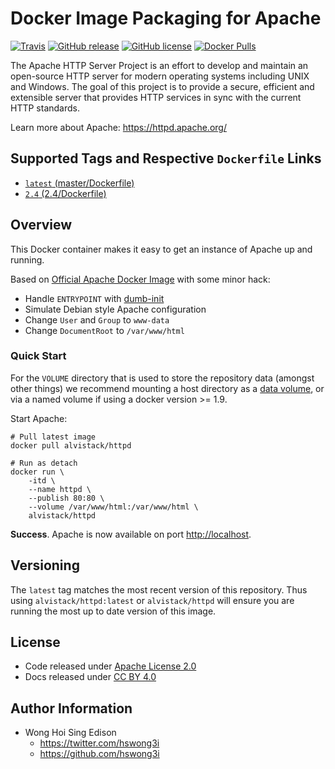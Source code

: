 Docker Image Packaging for Apache
=================================

[![Travis](https://img.shields.io/travis/alvistack/docker-httpd.svg)](https://travis-ci.org/alvistack/docker-httpd)
[![GitHub release](https://img.shields.io/github/release/alvistack/docker-httpd.svg)](https://github.com/alvistack/docker-httpd/releases)
[![GitHub license](https://img.shields.io/github/license/alvistack/docker-httpd.svg)](https://github.com/alvistack/docker-httpd/blob/master/LICENSE)
[![Docker Pulls](https://img.shields.io/docker/pulls/alvistack/httpd.svg)](https://hub.docker.com/r/alvistack/httpd/)

The Apache HTTP Server Project is an effort to develop and maintain an open-source HTTP server for modern operating systems including UNIX and Windows. The goal of this project is to provide a secure, efficient and extensible server that provides HTTP services in sync with the current HTTP standards.

Learn more about Apache: <https://httpd.apache.org/>

Supported Tags and Respective `Dockerfile` Links
------------------------------------------------

-   [`latest` (master/Dockerfile)](https://github.com/alvistack/docker-httpd/blob/master/Dockerfile)
-   [`2.4` (2.4/Dockerfile)](https://github.com/alvistack/docker-httpd/blob/2.4/Dockerfile)

Overview
--------

This Docker container makes it easy to get an instance of Apache up and running.

Based on [Official Apache Docker Image](https://hub.docker.com/_/httpd/) with some minor hack:

-   Handle `ENTRYPOINT` with [dumb-init](https://github.com/Yelp/dumb-init)
-   Simulate Debian style Apache configuration
-   Change `User` and `Group` to `www-data`
-   Change `DocumentRoot` to `/var/www/html`

### Quick Start

For the `VOLUME` directory that is used to store the repository data (amongst other things) we recommend mounting a host directory as a [data volume](https://docs.docker.com/engine/tutorials/dockervolumes/#/data-volumes), or via a named volume if using a docker version &gt;= 1.9.

Start Apache:

    # Pull latest image
    docker pull alvistack/httpd

    # Run as detach
    docker run \
        -itd \
        --name httpd \
        --publish 80:80 \
        --volume /var/www/html:/var/www/html \
        alvistack/httpd

**Success**. Apache is now available on port <http://localhost>.

Versioning
----------

The `latest` tag matches the most recent version of this repository. Thus using `alvistack/httpd:latest` or `alvistack/httpd` will ensure you are running the most up to date version of this image.

License
-------

-   Code released under [Apache License 2.0](LICENSE)
-   Docs released under [CC BY 4.0](http://creativecommons.org/licenses/by/4.0/)

Author Information
------------------

-   Wong Hoi Sing Edison
    -   <https://twitter.com/hswong3i>
    -   <https://github.com/hswong3i>

